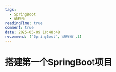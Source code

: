 ```yaml
---
tags:
  - SpringBoot
  - 编程喵
readingTime: true
comment: true
date: 2025-05-09 10:48:48
recommend: ['SpringBoot','编程喵',1]
---
```


# 搭建第一个SpringBoot项目
